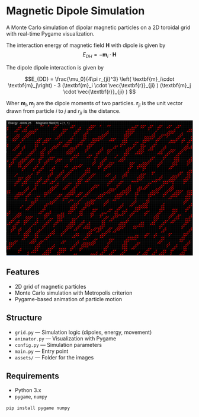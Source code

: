 # Magnetic Dipole Simulation

A Monte Carlo simulation of dipolar magnetic particles on a 2D toroidal grid with real-time Pygame visualization.

The interaction energy of magnetic field $\textbf{H}$ with dipole is given by 
$$E_{DH} = - \textbf{m}_i \cdot \textbf{H}$$

The dipole dipole interaction is given by 

$$E_{DD} = \frac{\mu_0}{4\pi r_{ji}^3} \left( \textbf{m}_i\cdot \textbf{m}_j\right) - 3 (\textbf{m}_i \cdot \vec{\textbf{r}}_{ji} ) (\textbf{m}_j \cdot \vec{\textbf{r}}_{ji} ) $$

Wher $\textbf{m}_i, \textbf{m}_j$ are the dipole moments of two particles. $\textbf{r}_{ji}$ is the unit vector drawn from particle $i$ to $j$ and $r_{ji}$ is the distance.

![](assets/shot.png)


## Features

- 2D grid of magnetic particles
- Monte Carlo simulation with Metropolis criterion
- Pygame-based animation of particle motion

## Structure

- `grid.py` — Simulation logic (dipoles, energy, movement)
- `animator.py` — Visualization with Pygame
- `config.py` — Simulation parameters
- `main.py` — Entry point
- `assets/` — Folder for the images

## Requirements

- Python 3.x
- `pygame`, `numpy`

```bash
pip install pygame numpy
